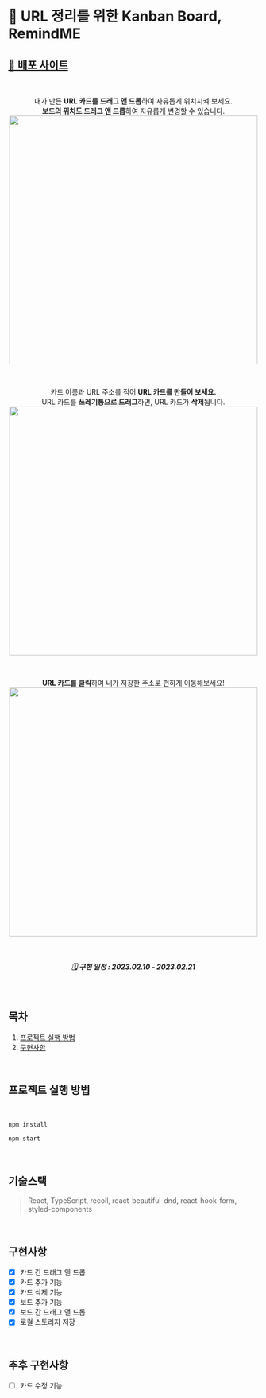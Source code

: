 # 📮 URL 정리를 위한 Kanban Board, RemindME
## [🔖 배포 사이트](https://paper-remindme.netlify.app/)

<div align="center">

   <br />
   
내가 만든 **URL 카드를 드래그 앤 드롭**하여 자유롭게 위치시켜 보세요.
<br />
**보드의 위치도 드래그 앤 드롭**하여 자유롭게 변경할 수 있습니다.
   <img width="500px" src="https://user-images.githubusercontent.com/107424974/220314655-8a134c3b-c5b2-4833-a41b-2ddaa7fed255.gif"/>

   <br />
   
카드 이름과 URL 주소를 적어 **URL 카드를 만들어 보세요.**
<br />
URL 카드를 **쓰레기통으로 드래그**하면, URL 카드가 **삭제**됩니다.
   <img width="500px" src="https://user-images.githubusercontent.com/107424974/220314411-4833f86e-9b05-4f8c-b96a-1e71457f6077.gif"/>

   <br />
   
**URL 카드를 클릭**하여 내가 저장한 주소로 편하게 이동해보세요!
   <img width="500px" src="https://user-images.githubusercontent.com/107424974/220314466-c344aea3-d273-4610-bdd9-a53cff01b604.gif"/>

<br />
   
##### 🗓 구현 일정 : 2023.02.10 - 2023.02.21
   
</div>

<br />

## 목차

1. [프로젝트 실행 방법](#프로젝트-실행-방법)
2. [구현사항](#구현사항)

</br>

## 프로젝트 실행 방법

<br>

```bash
npm install
```

```bash
npm start
```

<br>

## 기술스택

> React, TypeScript, recoil, react-beautiful-dnd, react-hook-form, styled-components

<br>

## 구현사항

- [x] 카드 간 드래그 앤 드롭
      <br />
- [x] 카드 추가 기능
      <br />
- [x] 카드 삭제 기능
      <br />
- [x] 보드 추가 기능
      <br />
- [x] 보드 간 드래그 앤 드롭
      <br />
- [x] 로컬 스토리지 저장
      <br />

<br />
      
## 추후 구현사항
- [ ] 카드 수정 기능
      <br />
